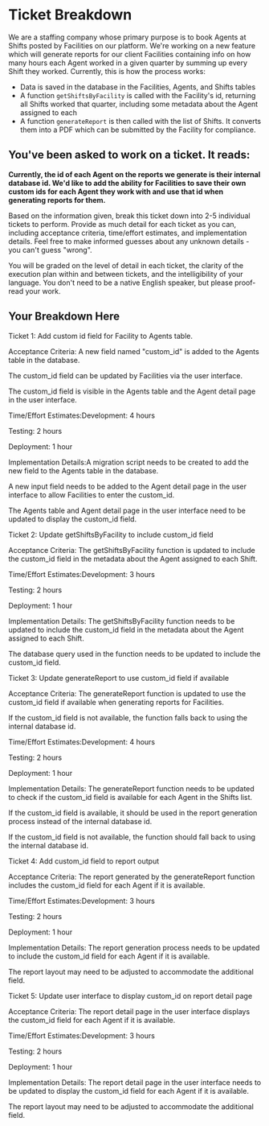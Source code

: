 # Ticket Breakdown
We are a staffing company whose primary purpose is to book Agents at Shifts posted by Facilities on our platform. We're working on a new feature which will generate reports for our client Facilities containing info on how many hours each Agent worked in a given quarter by summing up every Shift they worked. Currently, this is how the process works:

- Data is saved in the database in the Facilities, Agents, and Shifts tables
- A function `getShiftsByFacility` is called with the Facility's id, returning all Shifts worked that quarter, including some metadata about the Agent assigned to each
- A function `generateReport` is then called with the list of Shifts. It converts them into a PDF which can be submitted by the Facility for compliance.

## You've been asked to work on a ticket. It reads:

**Currently, the id of each Agent on the reports we generate is their internal database id. We'd like to add the ability for Facilities to save their own custom ids for each Agent they work with and use that id when generating reports for them.**


Based on the information given, break this ticket down into 2-5 individual tickets to perform. Provide as much detail for each ticket as you can, including acceptance criteria, time/effort estimates, and implementation details. Feel free to make informed guesses about any unknown details - you can't guess "wrong".


You will be graded on the level of detail in each ticket, the clarity of the execution plan within and between tickets, and the intelligibility of your language. You don't need to be a native English speaker, but please proof-read your work.

## Your Breakdown Here

Ticket 1: Add custom id field for Facility to Agents table.

Acceptance Criteria: A new field named "custom_id" is added to the Agents table in the database.

The custom_id field can be updated by Facilities via the user interface.

The custom_id field is visible in the Agents table and the Agent detail page in the user interface.

Time/Effort Estimates:Development: 4 hours

Testing: 2 hours

Deployment: 1 hour

Implementation Details:A migration script needs to be created to add the new field to the Agents table in the database.

A new input field needs to be added to the Agent detail page in the user interface to allow Facilities to enter the custom_id.

The Agents table and Agent detail page in the user interface need to be updated to display the custom_id field.





Ticket 2: Update getShiftsByFacility to include custom_id field

Acceptance Criteria: The getShiftsByFacility function is updated to include the custom_id field in the metadata about the Agent assigned to each Shift.

Time/Effort Estimates:Development: 3 hours

Testing: 2 hours

Deployment: 1 hour

Implementation Details: The getShiftsByFacility function needs to be updated to include the custom_id field in the metadata about the Agent assigned to each Shift.

The database query used in the function needs to be updated to include the custom_id field.





Ticket 3: Update generateReport to use custom_id field if available

Acceptance Criteria: The generateReport function is updated to use the custom_id field if available when generating reports for Facilities.

If the custom_id field is not available, the function falls back to using the internal database id.

Time/Effort Estimates:Development: 4 hours

Testing: 2 hours

Deployment: 1 hour

Implementation Details: The generateReport function needs to be updated to check if the custom_id field is available for each Agent in the Shifts list.

If the custom_id field is available, it should be used in the report generation process instead of the internal database id.

If the custom_id field is not available, the function should fall back to using the internal database id.





Ticket 4: Add custom_id field to report output

Acceptance Criteria: The report generated by the generateReport function includes the custom_id field for each Agent if it is available.

Time/Effort Estimates:Development: 3 hours

Testing: 2 hours

Deployment: 1 hour

Implementation Details: The report generation process needs to be updated to include the custom_id field for each Agent if it is available.

The report layout may need to be adjusted to accommodate the additional field.





Ticket 5: Update user interface to display custom_id on report detail page

Acceptance Criteria: The report detail page in the user interface displays the custom_id field for each Agent if it is available.

Time/Effort Estimates:Development: 3 hours

Testing: 2 hours

Deployment: 1 hour

Implementation Details: The report detail page in the user interface needs to be updated to display the custom_id field for each Agent if it is available.

The report layout may need to be adjusted to accommodate the additional field.